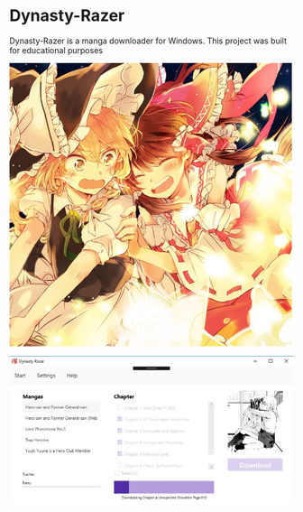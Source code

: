 # Dynasty-Razer

Dynasty-Razer is a manga downloader for Windows. This project was built for educational purposes

![](./img/skirimari.JPG)


![](./img/sample.JPG)